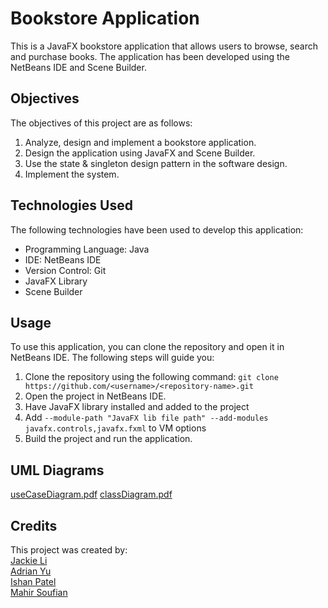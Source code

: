 # Bookstore Application

This is a JavaFX bookstore application that allows users to browse, search and purchase books. 
The application has been developed using the NetBeans IDE and Scene Builder.

## Objectives

The objectives of this project are as follows:

1. Analyze, design and implement a bookstore application.
2. Design the application using JavaFX and Scene Builder.
3. Use the state & singleton design pattern in the software design.
4. Implement the system.

## Technologies Used

The following technologies have been used to develop this application:

- Programming Language: Java
- IDE: NetBeans IDE
- Version Control: Git
- JavaFX Library
- Scene Builder

## Usage

To use this application, you can clone the repository and open it in NetBeans IDE. The following steps will guide you:

1. Clone the repository using the following command: `git clone https://github.com/<username>/<repository-name>.git`
2. Open the project in NetBeans IDE.
3. Have JavaFX library installed and added to the project
4. Add ```--module-path "JavaFX lib file path" --add-modules javafx.controls,javafx.fxml``` to VM options
5. Build the project and run the application.

## UML Diagrams
[useCaseDiagram.pdf](https://github.com/JackieLi565/COE528_Group_Project/files/11057571/useCaseDiagram.pdf)
[classDiagram.pdf](https://github.com/JackieLi565/COE528_Group_Project/files/11057574/classDiagram.pdf)


## Credits

This project was created by: <br />
[Jackie Li](https://github.com/JackieLi565)<br />
[Adrian Yu](https://github.com/adrianyu91)<br />
[Ishan Patel](https://github.com/Ishan-Patel23)<br />
[Mahir Soufian](https://github.com/Mah3ro)<br />


